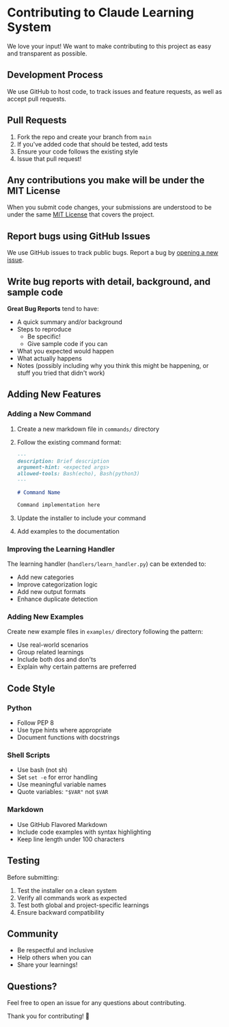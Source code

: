 # Contributing to Claude Learning System

We love your input! We want to make contributing to this project as easy and transparent as possible.

## Development Process

We use GitHub to host code, to track issues and feature requests, as well as accept pull requests.

## Pull Requests

1. Fork the repo and create your branch from `main`
2. If you've added code that should be tested, add tests
3. Ensure your code follows the existing style
4. Issue that pull request!

## Any contributions you make will be under the MIT License

When you submit code changes, your submissions are understood to be under the same [MIT License](LICENSE) that covers the project.

## Report bugs using GitHub Issues

We use GitHub issues to track public bugs. Report a bug by [opening a new issue](https://github.com/your-username/claude-learning-system/issues/new).

## Write bug reports with detail, background, and sample code

**Great Bug Reports** tend to have:

- A quick summary and/or background
- Steps to reproduce
  - Be specific!
  - Give sample code if you can
- What you expected would happen
- What actually happens
- Notes (possibly including why you think this might be happening, or stuff you tried that didn't work)

## Adding New Features

### Adding a New Command

1. Create a new markdown file in `commands/` directory
2. Follow the existing command format:
   ```markdown
   ---
   description: Brief description
   argument-hint: <expected args>
   allowed-tools: Bash(echo), Bash(python3)
   ---
   
   # Command Name
   
   Command implementation here
   ```

3. Update the installer to include your command
4. Add examples to the documentation

### Improving the Learning Handler

The learning handler (`handlers/learn_handler.py`) can be extended to:
- Add new categories
- Improve categorization logic
- Add new output formats
- Enhance duplicate detection

### Adding New Examples

Create new example files in `examples/` directory following the pattern:
- Use real-world scenarios
- Group related learnings
- Include both dos and don'ts
- Explain why certain patterns are preferred

## Code Style

### Python
- Follow PEP 8
- Use type hints where appropriate
- Document functions with docstrings

### Shell Scripts
- Use bash (not sh)
- Set `set -e` for error handling
- Use meaningful variable names
- Quote variables: `"$VAR"` not `$VAR`

### Markdown
- Use GitHub Flavored Markdown
- Include code examples with syntax highlighting
- Keep line length under 100 characters

## Testing

Before submitting:

1. Test the installer on a clean system
2. Verify all commands work as expected
3. Test both global and project-specific learnings
4. Ensure backward compatibility

## Community

- Be respectful and inclusive
- Help others when you can
- Share your learnings!

## Questions?

Feel free to open an issue for any questions about contributing.

Thank you for contributing! 🎉